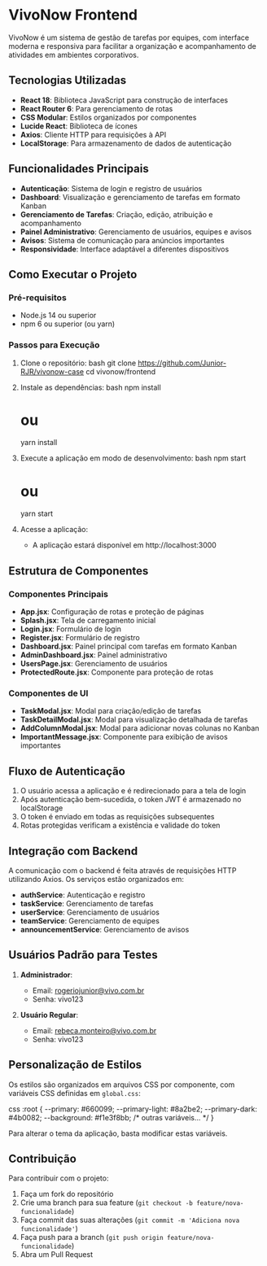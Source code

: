# VivoNow Frontend

VivoNow é um sistema de gestão de tarefas por equipes, com interface moderna e responsiva para facilitar a organização e acompanhamento de atividades em ambientes corporativos.

## Tecnologias Utilizadas

- **React 18**: Biblioteca JavaScript para construção de interfaces
- **React Router 6**: Para gerenciamento de rotas
- **CSS Modular**: Estilos organizados por componentes
- **Lucide React**: Biblioteca de ícones
- **Axios**: Cliente HTTP para requisições à API
- **LocalStorage**: Para armazenamento de dados de autenticação

## Funcionalidades Principais

- **Autenticação**: Sistema de login e registro de usuários
- **Dashboard**: Visualização e gerenciamento de tarefas em formato Kanban
- **Gerenciamento de Tarefas**: Criação, edição, atribuição e acompanhamento
- **Painel Administrativo**: Gerenciamento de usuários, equipes e avisos
- **Avisos**: Sistema de comunicação para anúncios importantes
- **Responsividade**: Interface adaptável a diferentes dispositivos

## Como Executar o Projeto

### Pré-requisitos

- Node.js 14 ou superior
- npm 6 ou superior (ou yarn)

### Passos para Execução

1. Clone o repositório:
   bash
   git clone https://github.com/Junior-RJR/vivonow-case
   cd vivonow/frontend
   

2. Instale as dependências:
   bash
   npm install
   # ou
   yarn install
   

3. Execute a aplicação em modo de desenvolvimento:
   bash
   npm start
   # ou
   yarn start
   

4. Acesse a aplicação:
   - A aplicação estará disponível em http://localhost:3000


## Estrutura de Componentes

### Componentes Principais

- **App.jsx**: Configuração de rotas e proteção de páginas
- **Splash.jsx**: Tela de carregamento inicial
- **Login.jsx**: Formulário de login
- **Register.jsx**: Formulário de registro
- **Dashboard.jsx**: Painel principal com tarefas em formato Kanban
- **AdminDashboard.jsx**: Painel administrativo
- **UsersPage.jsx**: Gerenciamento de usuários
- **ProtectedRoute.jsx**: Componente para proteção de rotas

### Componentes de UI

- **TaskModal.jsx**: Modal para criação/edição de tarefas
- **TaskDetailModal.jsx**: Modal para visualização detalhada de tarefas
- **AddColumnModal.jsx**: Modal para adicionar novas colunas no Kanban
- **ImportantMessage.jsx**: Componente para exibição de avisos importantes

## Fluxo de Autenticação

1. O usuário acessa a aplicação e é redirecionado para a tela de login
2. Após autenticação bem-sucedida, o token JWT é armazenado no localStorage
3. O token é enviado em todas as requisições subsequentes
4. Rotas protegidas verificam a existência e validade do token





## Integração com Backend

A comunicação com o backend é feita através de requisições HTTP utilizando Axios. Os serviços estão organizados em:

- **authService**: Autenticação e registro
- **taskService**: Gerenciamento de tarefas
- **userService**: Gerenciamento de usuários
- **teamService**: Gerenciamento de equipes
- **announcementService**: Gerenciamento de avisos

## Usuários Padrão para Testes

1. **Administrador**:
   - Email: rogeriojunior@vivo.com.br
   - Senha: vivo123

2. **Usuário Regular**:
   - Email: rebeca.monteiro@vivo.com.br
   - Senha: vivo123

## Personalização de Estilos

Os estilos são organizados em arquivos CSS por componente, com variáveis CSS definidas em `global.css`:

css
:root {
  --primary: #660099;
  --primary-light: #8a2be2;
  --primary-dark: #4b0082;
  --background: #f1e3f8bb;
  /* outras variáveis... */
}


Para alterar o tema da aplicação, basta modificar estas variáveis.

## Contribuição

Para contribuir com o projeto:

1. Faça um fork do repositório
2. Crie uma branch para sua feature (`git checkout -b feature/nova-funcionalidade`)
3. Faça commit das suas alterações (`git commit -m 'Adiciona nova funcionalidade'`)
4. Faça push para a branch (`git push origin feature/nova-funcionalidade`)
5. Abra um Pull Request
